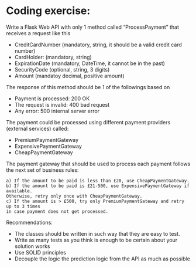# Coding exercise:    
Write a Flask Web API with only 1 method called “ProcessPayment” that receives a request
like this
- CreditCardNumber (mandatory, string, it should be a valid credit card number)   
- CardHolder: (mandatory, string)   
- ExpirationDate (mandatory, DateTime, it cannot be in the past)   
- SecurityCode (optional, string, 3 digits)   
- Amount (mandatoy decimal, positive amount)   

The response of this method should be 1 of the followings based on   
- Payment is processed: 200 OK  
- The request is invalid: 400 bad request  
- Any error: 500 internal server error   

The payment could be processed using different payment providers (external services) called:  
- PremiumPaymentGateway   
- ExpensivePaymentGateway  
- CheapPaymentGateway   

The payment gateway that should be used to process each payment follows the next set of business rules:     

    a) If the amount to be paid is less than £20, use CheapPaymentGateway.   
    b) If the amount to be paid is £21-500, use ExpensivePaymentGateway if available.   
    Otherwise, retry only once with CheapPaymentGateway.   
    c) If the amount is > £500, try only PremiumPaymentGateway and retry up to 3 times 
    in case payment does not get processed.    
Recommendations:   
- The classes should be written in such way that they are easy to test.      
- Write as many tests as you think is enough to be certain about your solution works    
- Use SOLID principles   
- Decouple the logic the prediction logic from the API as much as possible        
